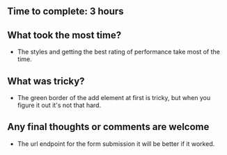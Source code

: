 ## Time to complete: 3 hours

## What took the most time?
- The styles and getting the best rating of performance take most of the time.

## What was tricky?
- The green border of the add element at first is tricky, but when you figure it out it's not that hard.

## Any final thoughts or comments are welcome
- The url endpoint for the form submission it will be better if it worked.

